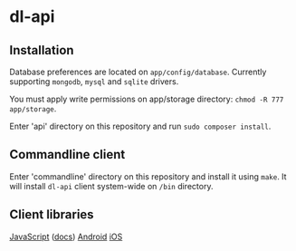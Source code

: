 dl-api
===

Installation
---

Database preferences are located on `app/config/database`. Currently supporting `mongodb`, `mysql` and `sqlite` drivers.

You must apply write permissions on app/storage directory: `chmod -R 777 app/storage`.

Enter 'api' directory on this repository and run `sudo composer install`.

Commandline client
---

Enter 'commandline' directory on this repository and install it using `make`. It
will install `dl-api` client system-wide on `/bin` directory.

Client libraries
---

[JavaScript](https://github.com/doubleleft/dl-api-javascript) ([docs](http://doubleleft.github.io/dl-api-javascript))
[Android](https://github.com/doubleleft/dl-api-android)
[iOS](https://github.com/doubleleft/dl-api-ios)

